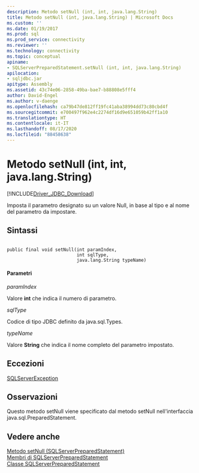 ```yaml
---
description: Metodo setNull (int, int, java.lang.String)
title: Metodo setNull (int, java.lang.String) | Microsoft Docs
ms.custom: ''
ms.date: 01/19/2017
ms.prod: sql
ms.prod_service: connectivity
ms.reviewer: ''
ms.technology: connectivity
ms.topic: conceptual
apiname:
- SQLServerPreparedStatement.setNull (int, int, java.lang.String)
apilocation:
- sqljdbc.jar
apitype: Assembly
ms.assetid: 43c74e06-2858-49ba-bae7-b88808e5fff4
author: David-Engel
ms.author: v-daenge
ms.openlocfilehash: ca79b47de812ff19fc41aba38994dd73c80cbd4f
ms.sourcegitcommit: e700497f962e4c2274df16d9e651059b42ff1a10
ms.translationtype: HT
ms.contentlocale: it-IT
ms.lasthandoff: 08/17/2020
ms.locfileid: "88458638"
---
```

# <a name="setnull-method-int-int-javalangstring"></a>Metodo setNull (int, int, java.lang.String)
[!INCLUDE[Driver_JDBC_Download](../../../includes/driver_jdbc_download.md)]

  Imposta il parametro designato su un valore Null, in base al tipo e al nome del parametro da impostare.  
  
## <a name="syntax"></a>Sintassi  
  
```  
  
public final void setNull(int paramIndex,  
                          int sqlType,  
                          java.lang.String typeName)  
```  
  
#### <a name="parameters"></a>Parametri  
 *paramIndex*  
  
 Valore **int** che indica il numero di parametro.  
  
 *sqlType*  
  
 Codice di tipo JDBC definito da java.sql.Types.  
  
 *typeName*  
  
 Valore **String** che indica il nome completo del parametro impostato.  
  
## <a name="exceptions"></a>Eccezioni  
 [SQLServerException](../../../connect/jdbc/reference/sqlserverexception-class.md)  
  
## <a name="remarks"></a>Osservazioni  
 Questo metodo setNull viene specificato dal metodo setNull nell'interfaccia java.sql.PreparedStatement.  
  
## <a name="see-also"></a>Vedere anche  
 [Metodo setNull &#40;SQLServerPreparedStatement&#41;](../../../connect/jdbc/reference/setnull-method-sqlserverpreparedstatement.md)   
 [Membri di SQLServerPreparedStatement](../../../connect/jdbc/reference/sqlserverpreparedstatement-members.md)   
 [Classe SQLServerPreparedStatement](../../../connect/jdbc/reference/sqlserverpreparedstatement-class.md)  
  
  
